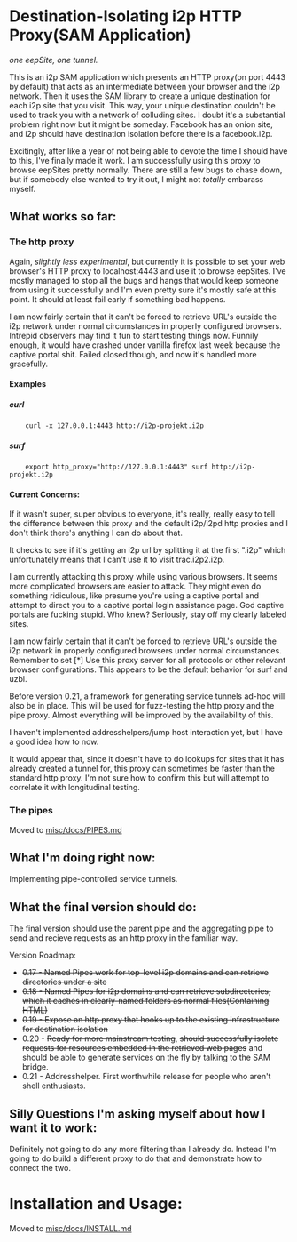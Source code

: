 Destination-Isolating i2p HTTP Proxy(SAM Application)
=====================================================

*one eepSite, one tunnel.*

This is an i2p SAM application which presents an HTTP proxy(on port 4443 by
default) that acts as an intermediate between your browser and the i2p network.
Then it uses the SAM library to create a unique destination for each i2p site
that you visit. This way, your unique destination couldn't be used to track you
with a network of colluding sites. I doubt it's a substantial problem right now
but it might be someday. Facebook has an onion site, and i2p should have
destination isolation before there is a facebook.i2p.

Excitingly, after like a year of not being able to devote the time I should
have to this, I've finally made it work. I am successfully using this proxy to
browse eepSites pretty normally. There are still a few bugs to chase down, but
if somebody else wanted to try it out, I might not *totally* embarass myself.

What works so far:
------------------

### The http proxy

Again, *slightly less experimental*, but currently it is possible to set
your web browser's HTTP proxy to localhost:4443 and use it to browse eepSites.
I've mostly managed to stop all the bugs and hangs that would keep someone from
using it successfully and I'm even pretty sure it's mostly safe at this point.
It should at least fail early if something bad happens.

I am now fairly certain that it can't be forced to retrieve URL's outside the
i2p network under normal circumstances in properly configured browsers. Intrepid
observers may find it fun to start testing things now. Funnily enough, it would
have crashed under vanilla firefox last week because the captive portal shit.
Failed closed though, and now it's handled more gracefully.

#### Examples

##### curl

        curl -x 127.0.0.1:4443 http://i2p-projekt.i2p

##### surf

        export http_proxy="http://127.0.0.1:4443" surf http://i2p-projekt.i2p

#### Current Concerns:

If it wasn't super, super obvious to everyone, it's really, really easy to tell
the difference between this proxy and the default i2p/i2pd http proxies and I
don't think there's anything I can do about that.

It checks to see if it's getting an i2p url by splitting it at the first ".i2p"
which unfortunately means that I can't use it to visit trac.i2p2.i2p.

I am currently attacking this proxy while using various browsers. It seems more
complicated browsers are easier to attack. They might even do something
ridiculous, like presume you're using a captive portal and attempt to direct
you to a captive portal login assistance page. God captive portals are fucking
stupid. Who knew? Seriously, stay off my clearly labeled sites.

I am now fairly certain that it can't be forced to retrieve URL's outside the
i2p network in properly configured browsers under normal circumstances. Remember
to set [*] Use this proxy server for all protocols or other relevant browser
configurations. This appears to be the default behavior for surf and uzbl.

Before version 0.21, a framework for generating service tunnels ad-hoc will also
be in place. This will be used for fuzz-testing the http proxy and the pipe
proxy. Almost everything will be improved by the availability of this.

I haven't implemented addresshelpers/jump host interaction yet, but I have a
good idea how to now.

It would appear that, since it doesn't have to do lookups for sites that it has
already created a tunnel for, this proxy can sometimes be faster than the
standard http proxy. I'm not sure how to confirm this but will attempt to
correlate it with longitudinal testing.

### The pipes

Moved to [misc/docs/PIPES.md](https://github.com/eyedeekay/si-i2p-plugin/tree/master/misc/docs/PIPES.md)

What I'm doing right now:
-------------------------

Implementing pipe-controlled service tunnels.

What the final version should do:
---------------------------------

The final version should use the parent pipe and the aggregating pipe to send
and recieve requests as an http proxy in the familiar way.

Version Roadmap:

  * ~~0.17 - Named Pipes work for top-level i2p domains and can retrieve~~
   ~~directories under a site~~
  * ~~0.18 - Named Pipes for i2p domains and can retrieve subdirectories,~~
   ~~which it caches in clearly-named folders as normal files(Containing HTML)~~
  * ~~0.19 - Expose an http proxy that hooks up to the existing infrastructure~~
   ~~for destination isolation~~
  * 0.20 - ~~Ready for more mainstream testing~~, ~~should successfully isolate~~
   ~~requests for resources embedded in the retrieved web pages~~ and should be
   able to generate services on the fly by talking to the SAM bridge.
  * 0.21 - Addresshelper. First worthwhile release for people who aren't shell
  enthusiasts.

Silly Questions I'm asking myself about how I want it to work:
--------------------------------------------------------------

Definitely not going to do any more filtering than I already do. Instead I'm
going to do build a different proxy to do that and demonstrate how to connect
the two.

Installation and Usage:
=======================

Moved to [misc/docs/INSTALL.md](https://github.com/eyedeekay/si-i2p-plugin/tree/master/misc/docs/INSTALL.md)
